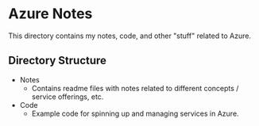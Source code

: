 # Azure Notes

This directory contains my notes, code, and other "stuff" related to Azure.

## Directory Structure

- Notes
  - Contains readme files with notes related to different concepts / service offerings, etc.
- Code
  - Example code for spinning up and managing services in Azure.
